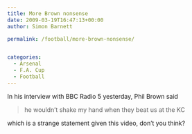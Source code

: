 ```yaml
---
title: More Brown nonsense
date: 2009-03-19T16:47:13+00:00
author: Simon Barnett

permalink: /football/more-brown-nonsense/


categories:
  - Arsenal
  - F.A. Cup
  - Football
---
```

In his interview with BBC Radio 5 yesterday, Phil Brown said

> he wouldn&#8217;t shake my hand when they beat us at the KC

which is a strange statement given this video, don&#8217;t you think?
